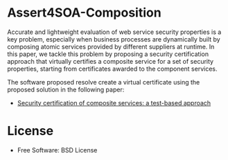 # Assert4SOA-Composition

Accurate and lightweight evaluation of web service security properties is a key problem, 
especially when business processes are dynamically built by composing atomic services 
provided by different suppliers at runtime. In this paper, we tackle this problem by proposing 
a security certification approach that virtually certifies a composite service for a set of security 
properties, starting from certificates awarded to the component services.

The software proposed resolve create a virtual certificate using the proposed solution in the following paper:
* [Security certification of composite services: a test-based approach](https://www.infona.pl/resource/bwmeta1.element.ieee-art-000006649614)

# License
  * Free Software: BSD License